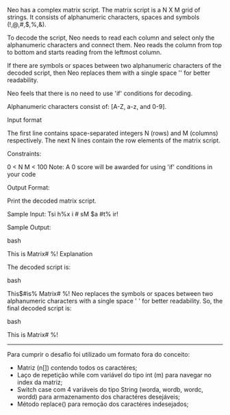 Neo has a complex matrix script. The matrix script is a N X M grid of strings. It consists of alphanumeric characters, spaces and symbols (!,@,#,$,%,&).

To decode the script, Neo needs to read each column and select only the alphanumeric characters and connect them. Neo reads the column from top to bottom and starts reading from the leftmost column.

If there are symbols or spaces between two alphanumeric characters of the decoded script, then Neo replaces them with a single space '' for better readability.

Neo feels that there is no need to use 'if' conditions for decoding.

Alphanumeric characters consist of: [A-Z, a-z, and 0-9].

Input format

The first line contains space-separated integers N (rows) and M (columns) respectively.
The next N lines contain the row elements of the matrix script.

Constraints:

0 < N
 M < 100
Note: A 0 score will be awarded for using 'if' conditions in your code

Output Format:

Print the decoded matrix script.

Sample Input:
Tsi
h%x
i #
sM 
$a 
#t%
ir!

Sample Output:

bash

This is Matrix#  %!
Explanation

The decoded script is:

bash

This$#is% Matrix#  %!
Neo replaces the symbols or spaces between two alphanumeric characters with a single space ' ' for better readability.
So, the final decoded script is:

bash

This is Matrix#  %!

- - - - - - - -  -

Para cumprir o desafio foi utilizado um formato fora do conceito:

- Matriz (n[]) contendo todos os caractéres;
- Laço de repetição while com variável do tipo int (m) para navegar no index da matriz;
- Switch case com 4 variáveis do tipo String (worda, wordb, wordc, wordd) para armazenamento dos charactéres desejáveis;
- Método replace() para remoção dos caractéres indesejados;




